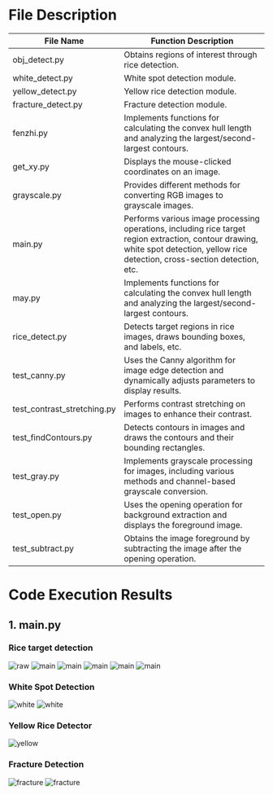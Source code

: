 # File Description
| File Name          | Function Description    |
|--------------------|------------------------------------|
| obj_detect.py      | Obtains regions of interest through rice detection. |
| white_detect.py    | White spot detection module.       |
| yellow_detect.py   | Yellow rice detection module.      |
| fracture_detect.py | Fracture detection module.         |
| fenzhi.py             | Implements functions for calculating the convex hull length and analyzing the largest/second-largest contours. |
| get_xy.py             | Displays the mouse-clicked coordinates on an image.                                               |
| grayscale.py          | Provides different methods for converting RGB images to grayscale images.                        |
| main.py               | Performs various image processing operations, including rice target region extraction, contour drawing, white spot detection, yellow rice detection, cross-section detection, etc. |
| may.py                | Implements functions for calculating the convex hull length and analyzing the largest/second-largest contours. |
| rice_detect.py        | Detects target regions in rice images, draws bounding boxes, and labels, etc.                       |
| test_canny.py         | Uses the Canny algorithm for image edge detection and dynamically adjusts parameters to display results. |
| test_contrast_stretching.py | Performs contrast stretching on images to enhance their contrast.                           |
| test_findContours.py  | Detects contours in images and draws the contours and their bounding rectangles.                   |
| test_gray.py          | Implements grayscale processing for images, including various methods and channel-based grayscale conversion. |
| test_open.py          | Uses the opening operation for background extraction and displays the foreground image.           |
| test_subtract.py      | Obtains the image foreground by subtracting the image after the opening operation.                     |



<!-- Add code execution result images below: -->

# Code Execution Results

## 1. main.py
### Rice target detection
![raw](result_img/raw1.png)
![main](result_img/main1.png)
![main](result_img/main2.png)
![main](result_img/main3.png)
![main](result_img/main4.png)
![main](result_img/main5.png)

### White Spot Detection
![white](result_img/white1.png)
![white](result_img/white2.png)

### Yellow Rice Detector
![yellow](result_img/yellow1.png)

### Fracture Detection
![fracture](result_img/fracture7.png)
![fracture](result_img/fracture8.png)